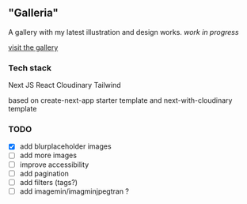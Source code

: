## "Galleria"
A gallery with my latest illustration and design works. *work in progress*

[visit the gallery](https://blazardsky.space)


### Tech stack
Next JS
React
Cloudinary
Tailwind

based on create-next-app starter template and next-with-cloudinary template


### TODO
- [x] add blurplaceholder images
- [ ] add more images
- [ ] improve accessibility
- [ ] add pagination
- [ ] add filters (tags?)
- [ ] add imagemin/imagminjpegtran ?